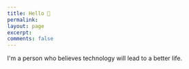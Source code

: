 ```yaml
---
title: Hello 👋
permalink: 
layout: page
excerpt: 
comments: false
---
```


I'm a person who believes technology will lead to a better life. 
